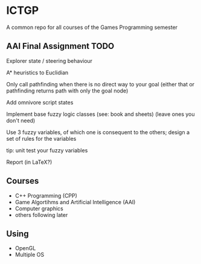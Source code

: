 # ICTGP
A common repo for all courses of the Games Programming semester


## AAI Final Assignment TODO
Explorer state / steering behaviour

A* heuristics to Euclidian

Only call pathfinding when there is no direct way to your goal (either that or pathfinding returns path with only the goal node)

Add omnivore script states

Implement base fuzzy logic classes (see: book and sheets) (leave ones you don't need)

Use 3 fuzzy variables, of which one is consequent to the others; design a set of rules for the variables

tip: unit test your fuzzy variables

Report (in LaTeX?)


## Courses
- C++ Programming (CPP)
- Game Algortihms and Artificial Intelligence (AAI)
- Computer graphics
- others following later


## Using
- OpenGL
- Multiple OS
